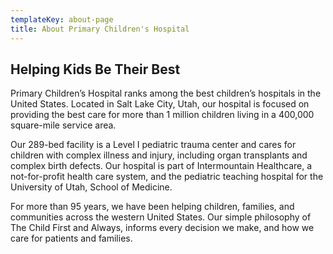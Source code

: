 ```yaml
---
templateKey: about-page
title: About Primary Children's Hospital
---
```

## Helping Kids Be Their Best

Primary Children’s Hospital ranks among the best children’s hospitals in the United States. Located in Salt Lake City, Utah, our hospital is focused on providing the best care for more than 1 million children living in a 400,000 square-mile service area.



Our 289-bed facility is a Level I pediatric trauma center and cares for children with complex illness and injury, including organ transplants and complex birth defects. Our hospital is part of Intermountain Healthcare, a not-for-profit health care system, and the pediatric teaching hospital for the University of Utah, School of Medicine.



For more than 95 years, we have been helping children, families, and communities across the western United States. Our simple philosophy of The Child First and Always, informs every decision we make, and how we care for patients and families.
